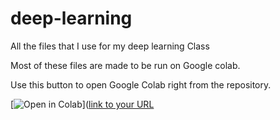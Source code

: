 # deep-learning

All the files that I use for my deep learning Class

Most of these files are made to be run on Google colab.

Use this button to open Google Colab right from the repository. 

[![Open in Colab](https://colab.research.google.com/assets/colab-badge.svg)]([link to your URL](https://colab.research.google.com/github/Iamkillua/deep-learning)
